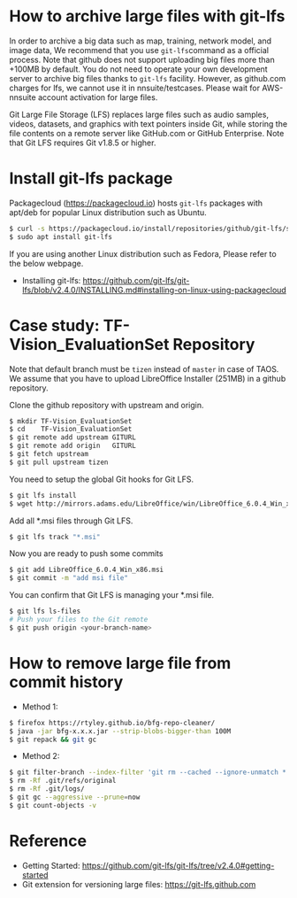 
# How to archive large files with git-lfs
In order to archive a big data such as map, training, network model, and image data,
We recommend that you use `git-lfs`command as a official process.
Note that github does not support uploading big files more than +100MB by default. 
You do not need to operate your own development server to archive big files thanks to `git-lfs` facility.
However, as github.com charges for lfs, we cannot use it in nnsuite/testcases.
Please wait for AWS-nnsuite account activation for large files.

Git Large File Storage (LFS) replaces large files such as audio samples, videos, datasets, and graphics
with text pointers inside Git, while storing the file contents on a remote server like GitHub.com 
or GitHub Enterprise. Note that Git LFS requires Git v1.8.5 or higher.

# Install git-lfs package
Packagecloud (https://packagecloud.io) hosts `git-lfs` packages with apt/deb for popular Linux distribution such as Ubuntu.
```bash
$ curl -s https://packagecloud.io/install/repositories/github/git-lfs/script.deb.sh | sudo bash
$ sudo apt install git-lfs
```
If you are using another Linux distribution such as Fedora, Please refer to the below webpage.
* Installing git-lfs: https://github.com/git-lfs/git-lfs/blob/v2.4.0/INSTALLING.md#installing-on-linux-using-packagecloud

# Case study: TF-Vision_EvaluationSet Repository 
Note that default branch must be `tizen` instead of `master` in case of TAOS. We assume that you have to upload LibreOffice Installer
(251MB) in a github repository.

Clone the github repository with upstream and origin.
```bash
$ mkdir TF-Vision_EvaluationSet
$ cd    TF-Vision_EvaluationSet
$ git remote add upstream GITURL
$ git remote add origin   GITURL
$ git fetch upstream
$ git pull upstream tizen
```

You need to setup the global Git hooks for Git LFS.
```bash
$ git lfs install
$ wget http://mirrors.adams.edu/LibreOffice/win/LibreOffice_6.0.4_Win_x86.msi
```

Add all *.msi files through Git LFS.
```bash
$ git lfs track "*.msi"
```

Now you are ready to push some commits
```bash
$ git add LibreOffice_6.0.4_Win_x86.msi
$ git commit -m "add msi file"
```

You can confirm that Git LFS is managing your *.msi file.
```bash
$ git lfs ls-files
# Push your files to the Git remote 
$ git push origin <your-branch-name>
```

# How to remove large file from commit history

* Method 1:
```bash
$ firefox https://rtyley.github.io/bfg-repo-cleaner/
$ java -jar bfg-x.x.x.jar --strip-blobs-bigger-than 100M
$ git repack && git gc
```

* Method 2:
```bash
$ git filter-branch --index-filter 'git rm --cached --ignore-unmatch *.data' -- --all
$ rm -Rf .git/refs/original
$ rm -Rf .git/logs/
$ git gc --aggressive --prune=now
$ git count-objects -v
```

# Reference
* Getting Started: https://github.com/git-lfs/git-lfs/tree/v2.4.0#getting-started
* Git extension for versioning large files: https://git-lfs.github.com
